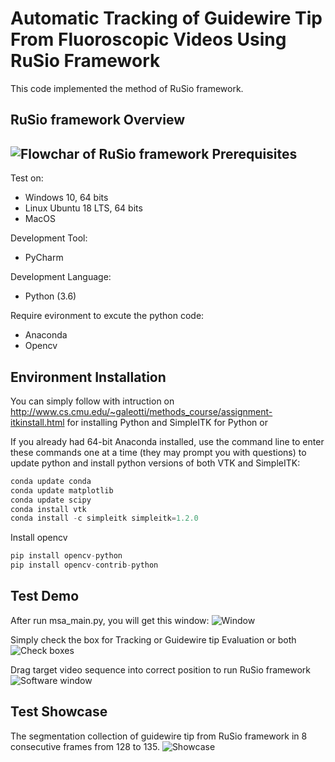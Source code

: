 Automatic Tracking of Guidewire Tip From Fluoroscopic Videos Using RuSio Framework
====
 This code implemented the method of RuSio framework.
 
RuSio framework Overview
----
![Flowchar of RuSio framework](https://github.com/wangtseng/mvision/blob/master/doc/gtt/manuscript/figures/flowchart.png)
Prerequisites
----
Test on:
* Windows 10, 64 bits
* Linux Ubuntu 18 LTS, 64 bits
* MacOS

 Development Tool:
* PyCharm

 Development Language:
* Python (3.6)

 Require evironment to excute the python code:
* Anaconda
* Opencv

Environment Installation
----
You can simply follow with intruction on
http://www.cs.cmu.edu/~galeotti/methods_course/assignment-itkinstall.html for installing Python and SimpleITK for Python
 or

If you already had 64-bit Anaconda installed, use the command line to enter these commands one at a time (they may prompt you with questions) to update python and install python versions of both VTK and SimpleITK:
```Python
conda update conda
conda update matplotlib
conda update scipy
conda install vtk 
conda install -c simpleitk simpleitk=1.2.0
```
 Install opencv
```Python
pip install opencv-python
pip install opencv-contrib-python
```

Test Demo
----
After run msa_main.py, you will get this window:
![Window](https://github.com/wangtseng/mvision/blob/master/doc/gtt/Draft/figures/window.png)

 Simply check the box for Tracking or Guidewire tip Evaluation or both
![Check boxes](https://github.com/wangtseng/mvision/blob/master/doc/gtt/manuscript/figures/boxes.png) 

 Drag target video sequence into correct position to run RuSio framework
![Software window](https://github.com/wangtseng/mvision/blob/master/doc/gtt/manuscript/figures/software%20.png)

Test Showcase
----
The segmentation collection of guidewire tip from RuSio framework in 8 consecutive frames from 128 to 135.
![Showcase](https://github.com/wangtseng/mvision/blob/master/doc/gtt/manuscript/figures/showcase.png)
